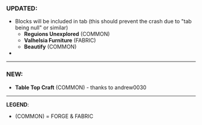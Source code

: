 ### UPDATED:
- Blocks will be included in tab (this should prevent the crash due to "tab being null" or similar)
  - **Reguions Unexplored** (COMMON)
  - **Valhelsia Furniture** (FABRIC)
  - **Beautify** (COMMON)
- 

---

### NEW:
- **Table Top Craft** (COMMON) - thanks to andrew0030

---

**LEGEND**:
- (COMMON) = FORGE & FABRIC
